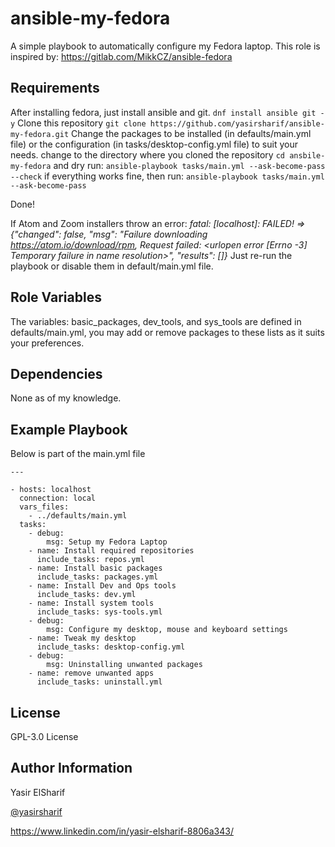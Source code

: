 ansible-my-fedora
=========

A simple playbook to automatically configure my Fedora laptop.
This role is inspired by: https://gitlab.com/MikkCZ/ansible-fedora

Requirements
------------
After installing fedora, just install ansible and git.
`dnf install ansible git -y`
Clone this repository
`git clone https://github.com/yasirsharif/ansible-my-fedora.git`
Change the packages to be installed (in defaults/main.yml file) or the configuration (in tasks/desktop-config.yml file) to suit your needs.
change to the directory where you cloned the repository `cd ansbile-my-fedora` and dry run:
`ansible-playbook tasks/main.yml --ask-become-pass --check`
if everything works fine, then run:
`ansible-playbook tasks/main.yml --ask-become-pass`

Done!

If Atom and Zoom installers throw an error:
*fatal: [localhost]: FAILED! => {"changed": false, "msg": "Failure downloading https://atom.io/download/rpm, Request failed: <urlopen error [Errno -3] Temporary failure in name resolution>", "results": []}*
Just re-run the playbook or disable them in default/main.yml file.

Role Variables
--------------

The variables: basic_packages, dev_tools, and sys_tools are defined in defaults/main.yml, you may add or remove packages to these lists as it suits your preferences.

Dependencies
------------
None as of my knowledge.

Example Playbook
----------------

Below is part of the main.yml file
```
---

- hosts: localhost
  connection: local
  vars_files:
    - ../defaults/main.yml
  tasks:
    - debug:
        msg: Setup my Fedora Laptop
    - name: Install required repositories
      include_tasks: repos.yml
    - name: Install basic packages
      include_tasks: packages.yml
    - name: Install Dev and Ops tools
      include_tasks: dev.yml
    - name: Install system tools
      include_tasks: sys-tools.yml
    - debug:
        msg: Configure my desktop, mouse and keyboard settings
    - name: Tweak my desktop
      include_tasks: desktop-config.yml
    - debug:
        msg: Uninstalling unwanted packages
    - name: remove unwanted apps
      include_tasks: uninstall.yml
```

License
-------
GPL-3.0 License

Author Information
------------------
Yasir ElSharif

[@yasirsharif](https://twitter.com/yasirsharif)

https://www.linkedin.com/in/yasir-elsharif-8806a343/
